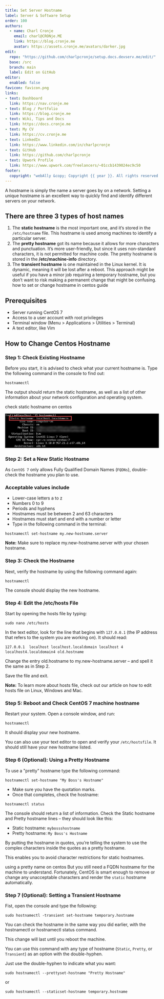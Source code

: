 ```yaml
---
title: Set Server Hostname
label: Server & Software Setup
order: 100
authors:
  - name: Charl Cronje
    email: charl@CRONje.ME
    link: https://blog.cronje.me
    avatar: https://assets.cronje.me/avatars/darker.jpg
edit:
  repo: "https://github.com/charlpcronje/setup.docs.devserv.me/edit/"
  base: /src
  branch: main
  label: Edit on GitHub
editor:
  enabled: false
favicon: favicon.png
links:
- text: Dashboard
  link: https://nav.cronje.me
- text: Blog / Portfolio
  link: https://blog.cronje.me
- text: Wiki, Tips and Docs 
  link: https://docs.cronje.me
- text: My CV
  link: https://cv.cronje.me
- text: LinkedIn
  link: https://www.linkedin.com/in/charlpcronje
- text: GitHub
  link: https://github.com/charlpcronje
- text: Upwork Profile
  link: https://www.upwork.com/freelancers/~01ccb1439024ec9c50
footer:
  copyright: "webAlly &copy; Copyright {{ year }}. All rights reserved."
---
```

<script type="text/javascript">(function(w,s){var e=document.createElement("script");e.type="text/javascript";e.async=true;e.src="https://cdn.pagesense.io/js/webally/f2527eebee974243853bcd47b32631f4.js";var x=document.getElementsByTagName("script")[0];x.parentNode.insertBefore(e,x);})(window,"script");</script>


A hostname is simply the name a server goes by on a network. Setting a unique hostname is an excellent way to quickly find and identify different servers on your network.

## There are three 3 types of host names

1. The **static hostname** is the most important one, and it’s stored in the `/etc/hostname` file. This hostname is used among machines to identify a particular server.
2. The **pretty hostname** got its name because it allows for more characters and punctuation. It’s more user-friendly, but since it uses non-standard characters, it is not permitted for machine code. The pretty hostname is stored in the **/etc/machine-info** directory.
3. The **transient hostname** is one maintained in the Linux kernel. It is dynamic, meaning it will be lost after a reboot. This approach might be useful if you have a minor job requiring a temporary hostname, but you don’t want to risk making a permanent change that might be confusing.
how to set or change hostname in centos guide

## Prerequisites

- Server running CentOS 7
- Access to a user account with root privileges
- Terminal window (Menu > Applications > Utilities > Terminal)
- A text editor, like Vim

## How to Change Centos Hostname

### Step 1: Check Existing Hostname

Before you start, it is advised to check what your current hostname is. Type the following command in the console to find out:

```shell
hostnamectl
```

The output should return the static hostname, as well as a list of other information about your network configuration and operating system.

check static hostname on centos

![hostname](hostname/static0hostname.jpg)

### Step 2: Set a New Static Hostname

As `CentOS 7` only allows Fully Qualified Domain Names (`FQDNs`), double-check the hostname you plan to use.

### Acceptable values include

- Lower-case letters a to z
- Numbers 0 to 9
- Periods and hyphens
- Hostnames must be between 2 and 63 characters
- Hostnames must start and end with a number or letter
- Type in the following command in the terminal:

```shell
hostnamectl set-hostname my.new-hostname.server
```

**Note:** Make sure to replace my.new-hostname.server with your chosen hostname.

### Step 3: Check the Hostname

Next, verify the hostname by using the following command again:

```shell
hostnamectl
```

The console should display the new hostname.

### Step 4: Edit the /etc/hosts File

Start by opening the hosts file by typing:

```shell
sudo nano /etc/hosts
```

In the text editor, look for the line that begins with `127.0.0.1` (the IP address that refers to the system you are working on). It should read:

```shell
127.0.0.1  localhost localhost.localdomain localhost 4 localhost4.localdomain4 old.hostname
```

Change the entry old.hostname to my.new-hostname.server – and spell it the same as in Step 2.

Save the file and exit.

**Note:** To learn more about hosts file, check out our article on how to edit hosts file on Linux, Windows and Mac.

### Step 5: Reboot and Check CentOS 7 machine hostname

Restart your system. Open a console window, and run:

```shell
hostnamectl
```

It should display your new hostname.

You can also use your text editor to open and verify your `/etc/hostsfile`. It should still have your new hostname listed.

### Step 6 (Optional): Using a Pretty Hostname

To use a "pretty" hostname type the following command:

```shell
hostnamectl set-hostname "My Boss's Hostname"
```

- Make sure you have the quotation marks.
- Once that completes, check the hostname:

```shell
hostnamectl status
```

The console should return a list of information. Check the Static hostname and Pretty hostname lines – they should look like this:

- Static hostname:  `mybossshostname`
- Pretty hostname:  `My Boss's Hostname`

By putting the hostname in quotes, you’re telling the system to use the complex characters inside the quotes as a pretty hostname.

This enables you to avoid character restrictions for static hostnames.

using a pretty name on centos
But you still need a FQDN hostname for the machine to understand. Fortunately, CentOS is smart enough to remove or change any unacceptable characters and render the `static` hostname automatically.

### Step 7 (Optional): Setting a Transient Hostname

Fist, open the console and type the following:

```shell
sudo hostnamectl -transient set-hostname temporary.hostname
```

You can check the hostname in the same way you did earlier, with the hostnamectl or hostnamectl status command.

This change will last until you reboot the machine.

You can use this command with any type of hostname (`Static`, `Pretty`, or `Transient`) as an option with the double-hyphen.

Just use the double-hyphen to indicate what you want:

```shell
sudo hostnamectl --prettyset-hostname "Pretty Hostname"
```

or

```shell
sudo hostnamectl --staticset-hostname temporary.hostname
```
